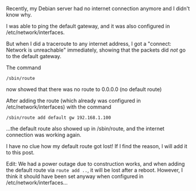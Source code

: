 Recently, my Debian server had no internet connection anymore and I didn't know why.

I was able to ping the default gateway, and it was also configured in /etc/network/interfaces.

But when I did a traceroute to any internet address, I got a "connect: Network is unreachable" immediately, showing that the packets did *not* go to the default gateway.

The command

    /sbin/route

now showed that there was no route to 0.0.0.0 (no default route)

After adding the route (which already was configured in /etc/network/interfaces) with the command

    /sbin/route add default gw 192.168.1.100

...the default route also showed up in /sbin/route, and the internet connection was working again.

I have no clue how my default route got lost! If I find the reason, I will add it to this post.

Edit: We had a power outage due to construction works, and when adding the default route via `route add ..`, it will be lost after a reboot. However, I think it should have been set anyway when configured in /etc/network/interfaces...
